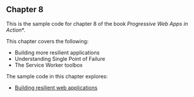 ## Chapter 8

This is the sample code for chapter 8 of the book *Progressive Web Apps in Action**.  

This chapter covers the following:

- Building more resilient applications
- Understanding Single Point of Failure
- The Service Worker toolbox

The sample code in this chapter explores:

- [Building resilient web applications](https://github.com/deanhume/progressive-web-apps-book/tree/master/chapter-8)
